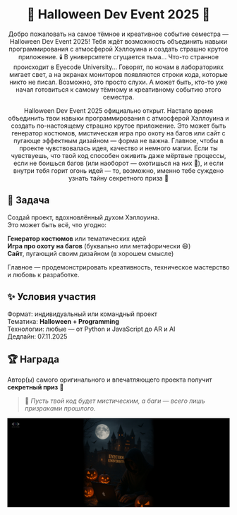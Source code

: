 <div align="center" >
<h1>🎃 Halloween Dev Event 2025 👻  </h1>
</div>

<div align="center" >
 Добро пожаловать на самое тёмное и креативное событие семестра — Halloween Dev Event 2025!  
 Тебя ждёт возможность объединить навыки программирования с атмосферой Хэллоуина и создать страшно крутое приложение.  
🕯️ В университете сгущается тьма…
Что-то странное происходит в Eyecode University… Говорят, по ночам в лабораториях мигает свет, а на экранах мониторов появляются строки кода, которые никто не писал. Возможно, это просто слухи. А может быть, кто-то уже начал готовиться к самому тёмному и креативному событию этого семестра.

Halloween Dev Event 2025 официально открыт. Настало время объединить твои навыки программирования с атмосферой Хэллоуина и создать по-настоящему страшно крутое приложение. Это может быть генератор костюмов, мистическая игра про охоту на багов или сайт с пугающе эффектным дизайном — форма не важна. Главное, чтобы в проекте чувствовалась идея, качество и немного магии.
Если ты чувствуешь, что твой код способен оживить даже мёртвые процессы,
если не боишься багов (или наоборот — охотишься на них 🧛),
и если внутри тебя горит огонь идей —
то, возможно, именно тебе суждено узнать тайну секретного приза 🎁

</div>

## 🧠 Задача  
Создай проект, вдохновлённый духом Хэллоуина.  
Это может быть всё, что угодно:  

 **Генератор костюмов** или тематических идей  
 **Игра про охоту на багов** (буквально или метафорически 😄)  
 **Сайт**, пугающий своим дизайном (в хорошем смысле)  

Главное — продемонстрировать креативность, техническое мастерство и любовь к разработке.  

## ✨ Условия участия  
 Формат: индивидуальный или командный проект  
 Тематика: **Halloween + Programming**  
 Технологии: любые — от Python и JavaScript до AR и AI  
 Дедлайн: 07.11.2025  

## 🏆 Награда  
Автор(ы) самого оригинального и впечатляющего проекта получит **секретный приз** 🎁  

> 💬 *Пусть твой код будет мистическим, а баги — всего лишь призраками прошлого.*
> <p align="center" >
  <img src="/poster.jpg" alt="Halloween Dev Event Poster" width="960">
</p>
